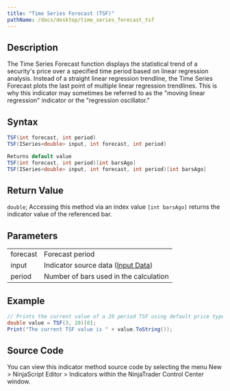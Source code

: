 ```yaml
---
title: "Time Series Forecast (TSF)"
pathName: /docs/desktop/time_series_forecast_tsf
---
```


## Description

The Time Series Forecast function displays the statistical trend of a security's price over a specified time period based on linear regression analysis. Instead of a straight linear regression trendline, the Time Series Forecast plots the last point of multiple linear regression trendlines. This is why this indicator may sometimes be referred to as the "moving linear regression" indicator or the "regression oscillator."

## Syntax

```csharp
TSF(int forecast, int period)
TSF(ISeries<double> input, int forecast, int period)

Returns default value
TSF(int forecast, int period)[int barsAgo]
TSF(ISeries<double> input, int forecast, int period)[int barsAgo]
```

## Return Value

`double`; Accessing this method via an index value `[int barsAgo]` returns the indicator value of the referenced bar.

## Parameters

|  |  |
| --- | --- |
| forecast | Forecast period |
| input | Indicator source data ([Input Data](/docs/desktop/valid_input_data_for_indicator)) |
| period | Number of bars used in the calculation |

## Example

```csharp
// Prints the current value of a 20 period TSF using default price type
double value = TSF(3, 20)[0];
Print("The current TSF value is " + value.ToString());
```

## Source Code

You can view this indicator method source code by selecting the menu New > NinjaScript Editor > Indicators within the NinjaTrader Control Center window.
